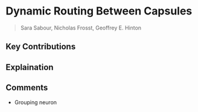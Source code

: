 # Dynamic Routing Between Capsules
> Sara Sabour, Nicholas Frosst, Geoffrey E. Hinton

## Key Contributions



## Explaination

## Comments
- Grouping neuron

